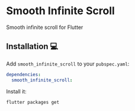 # Smooth Infinite Scroll

Smooth infinite scroll for Flutter

## Installation 💻

Add `smooth_infinite_scroll` to your `pubspec.yaml`:

```yaml
dependencies:
  smooth_infinite_scroll:
```

Install it:

```sh
flutter packages get
```
